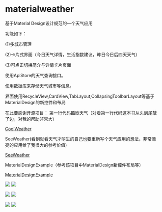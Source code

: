# materialweather

基于Material Design设计规范的一个天气应用

功能如下：

(1)多城市管理

(2)卡片式界面（今日天气详情，生活指数建议，昨日今日后四天天气）

(3)可点击切换简介与详情卡片页面

使用ApiStore的天气查询接口。

使用数据库来存储天气城市等信息。

界面使用RecycleView,CardView,TabLayout,CollapsingToolbarLayout等基于MaterialDesign的新控件和布局

在此要感谢开源项目：
第一行代码酷欧天气（对着第一行代码这本书从头到尾敲了边，对我的帮助非常大）

[CoolWeather][1]

SeeWeather(看到就看天气才萌生的自己也要重新写个天气应用的想法，非常漂亮的应用给了我很大的参考价值)

[SeeWeather][2]

MaterialDesignExample（参考该项目中MaterialDesign新控件布局等）

[MaterialDesignExample][3]




![][image-1]
![][image-2]

![][image-3]
![][image-4]

![][image-5]
![][image-6]


[1]:	https://github.com/tony-green/coolweather
[2]:	https://github.com/xcc3641/SeeWeather
[3]:	https://github.com/chenyangcun/MaterialDesignExample

[image-1]:	https://github.com/GavinAndre/materialweather/blob/master/screenshots/s1.jpg
[image-2]:	https://github.com/GavinAndre/materialweather/blob/master/screenshots/s2.jpg
[image-3]:	https://github.com/GavinAndre/materialweather/blob/master/screenshots/s3.jpg
[image-4]:	https://github.com/GavinAndre/materialweather/blob/master/screenshots/s4.jpg
[image-5]:	https://github.com/GavinAndre/materialweather/blob/master/screenshots/s5.jpg
[image-6]:	https://github.com/GavinAndre/materialweather/blob/master/screenshots/s6.jpg
